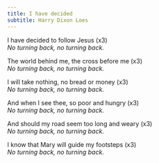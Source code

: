 ```yaml
---
title: I have decided
subtitle: Harry Dixon Loes
---
```


I have decided to follow Jesus (x3)   
*No turning back, no turning back.*

The world behind me, the cross before me (x3)   
*No turning back, no turning back.*

I will take nothing, no bread or money (x3)   
*No turning back, no turning back.*

And when I see thee, so poor and hungry (x3)   
*No turning back, no turning back.*

And should my road seem too long and weary (x3)   
*No turning back, no turning back.*

I know that Mary will guide my footsteps (x3)   
*No turning back, no turning back.*
